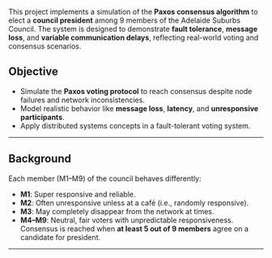This project implements a simulation of the **Paxos consensus algorithm** to elect a **council president** among 9 members of the Adelaide Suburbs Council. The system is designed to demonstrate **fault tolerance**, **message loss**, and **variable communication delays**, reflecting real-world voting and consensus scenarios.

## Objective
- Simulate the **Paxos voting protocol** to reach consensus despite node failures and network inconsistencies.
- Model realistic behavior like **message loss**, **latency**, and **unresponsive participants**.
- Apply distributed systems concepts in a fault-tolerant voting system.

---

## Background
Each member (M1–M9) of the council behaves differently:
- **M1**: Super responsive and reliable.
- **M2**: Often unresponsive unless at a café (i.e., randomly responsive).
- **M3**: May completely disappear from the network at times.
- **M4–M9**: Neutral, fair voters with unpredictable responsiveness.
Consensus is reached when **at least 5 out of 9 members** agree on a candidate for president.

---

